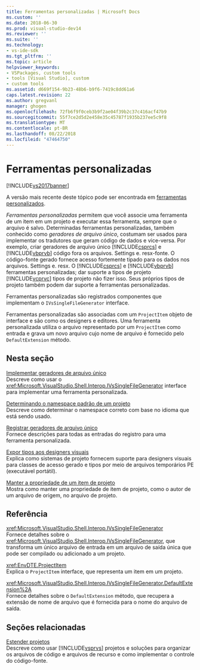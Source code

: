```yaml
---
title: Ferramentas personalizadas | Microsoft Docs
ms.custom: ''
ms.date: 2018-06-30
ms.prod: visual-studio-dev14
ms.reviewer: ''
ms.suite: ''
ms.technology:
- vs-ide-sdk
ms.tgt_pltfrm: ''
ms.topic: article
helpviewer_keywords:
- VSPackages, custom tools
- tools [Visual Studio], custom
- custom tools
ms.assetid: d669f154-9b23-48b6-b9f6-7419c8dd61a6
caps.latest.revision: 22
ms.author: gregvanl
manager: ghogen
ms.openlocfilehash: 72fb6f9f0ceb3b9f2ae04f39b2c37c416acf47b9
ms.sourcegitcommit: 55f7ce2d5d2e458e35c45787f1935b237ee5c9f8
ms.translationtype: MT
ms.contentlocale: pt-BR
ms.lasthandoff: 08/22/2018
ms.locfileid: "47464750"
---
```

# <a name="custom-tools"></a>Ferramentas personalizadas
[!INCLUDE[vs2017banner](../../includes/vs2017banner.md)]

A versão mais recente deste tópico pode ser encontrada em [ferramentas personalizados](https://docs.microsoft.com/visualstudio/extensibility/internals/custom-tools).  
  
*Ferramentas personalizadas* permitem que você associe uma ferramenta de um item em um projeto e executar essa ferramenta, sempre que o arquivo é salvo. Determinadas ferramentas personalizadas, também conhecido como *geradores de arquivo único*, costumam ser usados para implementar os tradutores que geram código de dados e vice-versa. Por exemplo, criar geradores de arquivo único [!INCLUDE[csprcs](../../includes/csprcs-md.md)] e [!INCLUDE[vbprvb](../../includes/vbprvb-md.md)] código fora os arquivos. Settings e. resx-fonte. O código-fonte gerado fornece acesso fortemente tipado para os dados nos arquivos. Settings e. resx. O [!INCLUDE[csprcs](../../includes/csprcs-md.md)] e [!INCLUDE[vbprvb](../../includes/vbprvb-md.md)] ferramentas personalizadas; dar suporte a tipos de projeto [!INCLUDE[vcprvc](../../includes/vcprvc-md.md)] tipos de projeto não fizer isso. Seus próprios tipos de projeto também podem dar suporte a ferramentas personalizadas.  
  
 Ferramentas personalizadas são registrados componentes que implementam o `IVsSingleFileGenerator` interface.  
  
 Ferramentas personalizadas são associadas com um `ProjectItem` objeto de interface e são como os designers e editores. Uma ferramenta personalizada utiliza o arquivo representado por um `ProjectItem` como entrada e grava um novo arquivo cujo nome de arquivo é fornecido pelo `DefaultExtension` método.  
  
## <a name="in-this-section"></a>Nesta seção  
 [Implementar geradores de arquivo único](../../extensibility/internals/implementing-single-file-generators.md)  
 Descreve como usar o <xref:Microsoft.VisualStudio.Shell.Interop.IVsSingleFileGenerator> interface para implementar uma ferramenta personalizada.  
  
 [Determinando o namespace padrão de um projeto](../../misc/determining-the-default-namespace-of-a-project.md)  
 Descreve como determinar o namespace correto com base no idioma que está sendo usado.  
  
 [Registrar geradores de arquivo único](../../extensibility/internals/registering-single-file-generators.md)  
 Fornece descrições para todas as entradas do registro para uma ferramenta personalizada.  
  
 [Expor tipos aos designers visuais](../../extensibility/internals/exposing-types-to-visual-designers.md)  
 Explica como sistemas de projeto fornecem suporte para designers visuais para classes de acesso gerado e tipos por meio de arquivos temporários PE (executável portátil).  
  
 [Manter a propriedade de um item de projeto](../../extensibility/persisting-the-property-of-a-project-item.md)  
 Mostra como manter uma propriedade de item de projeto, como o autor de um arquivo de origem, no arquivo de projeto.  
  
## <a name="reference"></a>Referência  
 <xref:Microsoft.VisualStudio.Shell.Interop.IVsSingleFileGenerator>  
 Fornece detalhes sobre o <xref:Microsoft.VisualStudio.Shell.Interop.IVsSingleFileGenerator>, que transforma um único arquivo de entrada em um arquivo de saída única que pode ser compilado ou adicionado a um projeto.  
  
 <xref:EnvDTE.ProjectItem>  
 Explica o `ProjectItem` interface, que representa um item em um projeto.  
  
 <xref:Microsoft.VisualStudio.Shell.Interop.IVsSingleFileGenerator.DefaultExtension%2A>  
 Fornece detalhes sobre o `DefaultExtension` método, que recupera a extensão de nome de arquivo que é fornecida para o nome do arquivo de saída.  
  
## <a name="related-sections"></a>Seções relacionadas  
 [Estender projetos](../../extensibility/extending-projects.md)  
 Descreve como usar [!INCLUDE[vsprvs](../../includes/vsprvs-md.md)] projetos e soluções para organizar os arquivos de código e arquivos de recurso e como implementar o controle do código-fonte.

